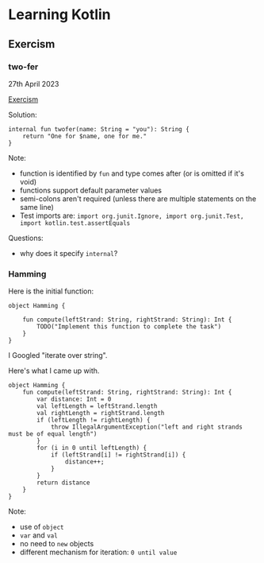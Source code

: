 # Learning Kotlin

## Exercism

### two-fer

27th April 2023

[Exercism](https://exercism.org/tracks/kotlin/exercises/two-fer)

Solution:

```
internal fun twofer(name: String = "you"): String {
    return "One for $name, one for me."
}
```

Note:
- function is identified by `fun` and type comes after (or is omitted if it's void)
- functions support default parameter values
- semi-colons aren't required (unless there are multiple statements on the same line)
- Test imports are: `import org.junit.Ignore, import org.junit.Test, import kotlin.test.assertEquals`

Questions:
- why does it specify `internal`?

### Hamming

Here is the initial function:

```
object Hamming {

    fun compute(leftStrand: String, rightStrand: String): Int {
        TODO("Implement this function to complete the task")
    }
}
```

I Googled "iterate over string".

Here's what I came up with.

```
object Hamming {
    fun compute(leftStrand: String, rightStrand: String): Int {
        var distance: Int = 0
        val leftLength = leftStrand.length
        val rightLength = rightStrand.length
        if (leftLength != rightLength) {
            throw IllegalArgumentException("left and right strands must be of equal length")
        }
        for (i in 0 until leftLength) {
            if (leftStrand[i] != rightStrand[i]) {
                distance++;
            }
        }
        return distance
    }
}
```

Note:

- use of `object`
- `var` and `val`
- no need to `new` objects
- different mechanism for iteration: `0 until value`

